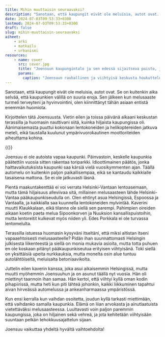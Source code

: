 ```yaml
---
title: Mihin muuttaisin seuraavaksi?
description: "Sanotaan, että kaupungit eivät ole meluisia, autot ovat. Se on kuitenkin aika selvää, että kaupunkien välillä on suuria eroja. Sen jälkeen kun melusaaste turmeli terveyteni ja hyvinvointini, olen kiinnittänyt tähän asiaan entistä enemmän huomiota."
date: 2024-07-03T09:53:33+0300
lastmod: 2024-07-03T09:53:33+0300
draft: false
slug: mihin-muuttaisin-seuraavaksi
aiheet:
    - arki
    - matkailu
    - urbanismi
resources:
    - name: cover
      src: cover.jpg
      title: "Joensuun kaupungintalo ja sen edessä sijaitseva puisto, jossa on vihreää nurmikkoa, puita sekä värikkäitä kukkia. Puiston edessä on keinutuoli, jossa vanhempi pariskunta on istumassa."
      params:
        caption: "Joensuun rauhallinen ja viihtyisä keskusta houkuttelee viettämään siellä aikaa."
---
```

Sanotaan, että kaupungit eivät ole meluisia, autot ovat. Se on kuitenkin aika selvää, että kaupunkien välillä on suuria eroja. Sen jälkeen kun melusaaste turmeli terveyteni ja hyvinvointini, olen kiinnittänyt tähän asiaan entistä enemmän huomiota.

<!--more-->

Kirjoittelen tätä Joensuusta. Vietin eilen ja toissa päivänä aikaani keskustan terassilla ja huomasin nauttivani siitä, kuinka hiljaista kaupungissa oli. Äänimaisemasta puuttui kokonaan lentokoneiden ja helikoptereiden jatkuva meteli, eikä taustalla kuulunut ympärivuorokautinen moottoriteiden aiheuttama kohina.

{{<cover>}}

Joensuu ei ole autoista vapaa kaupunki. Päinvastoin, keskelle kaupunkia päätettiin vuosia sitten rakentaa toriparkki. Idioottimainen päätös, jonka haittavaikutuksista kaupunki saa kärsiä vielä vuosikymmenten ajan. Täällä automelu on kuitenkin paljon paikallisempaa, eikä se kantaudu kaikkialle tasaisena mattona. Se ei ole jatkuvasti läsnä.

Pientä maakuntakenttää ei voi verrata Helsinki-Vantaan lentoasemaan, mutta tämä hiljaisuus alleviivaa sitä, millainen melusaasteen lähde Helsinki-Vantaa pääkaupunkiseudulla on. Olen ehtinyt asua Helsingissä, Espoossa ja Vantaalla, ja kaikkialla saa kuunnella lentokoneiden mylvintää. Kaverini muutti Klaukkalaan, eikä tilanne ole siellä sen parempi. Pahimpien oireiden aikaan koetin paeta melua Sipoonkorven ja Nuuksion kansallispuistoihin, mutta lentoreitit kulkevat myös niiden yli. Edes Porkkala ei ole turvassa lentomelulta.

Terassilla istuessa huomasin kysyväni itseltäni, että miksi altistan itseni vapaaehtoisesti melusaasteelle? Pidän ihan suunnattomasti Helsingin julkisesta liikenteestä ja siellä on monia mukavia asioita, mutta totta puhuen en ole koskaan pitänyt pääkaupunkiseutua erityisen viihtyisänä. Toki siellä on yksittäisiä upeita nurkkauksia, mutta monelta osin alue tuntuu autolähtöiseltä, meluisalta betoniaavikolta.

Juttelin eilen kaverin kanssa, joka asui aikaisemmin Helsingissä, mutta muutti myöhemmin Joensuuhun ja on asunut täällä nyt vuosia. Hän oli miettinyt taannoin ihan samaa. Hän kertoi, että viihtyi kyllä oman kodin pihapiirissä, mutta heti kun piti lähteä johonkin, kaikki liikkuminen tapahtui aivan hirveässä automelussa ja ankeanharmaassa ympäristössä.

Kun ensi kerralla kun vaihdan osoitetta, joudun kyllä tarkasti miettimään, että vaihdanko samalla kaupunkia. Elämä on liian arvokasta ja ainutlaatuista vietettäväksi melusaasteessa. Luultavasti voin paljon paremmin kaupungissa, joka on hiljainen sekä vehreä, ja jota kehitetään viihtyisään suuntaan pelkän tehokkuusajattelun sijaan.

Joensuu vaikuttaa yhdeltä hyvältä vaihtoehdolta!

